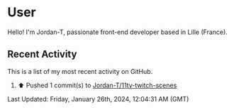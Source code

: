 # User

Hello! I'm Jordan-T, passionate front-end developer based in Lille (France).

## Recent Activity

This is a list of my most recent activity on GitHub.

<!--RECENT_ACTIVITY:start-->
1. ⬆️ Pushed 1 commit(s) to [Jordan-T/11ty-twitch-scenes](https://github.com/Jordan-T/11ty-twitch-scenes)<br>
<!--RECENT_ACTIVITY:end-->

<!--RECENT_ACTIVITY:last_update-->
Last Updated: Friday, January 26th, 2024, 12:04:31 AM (GMT)
<!--RECENT_ACTIVITY:last_update_end-->

